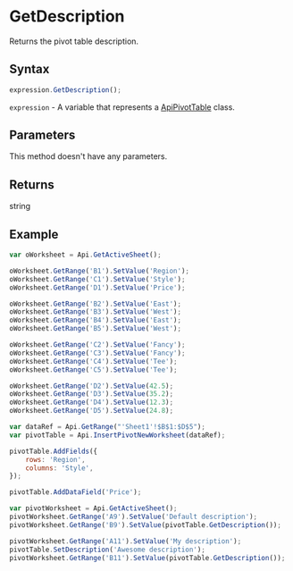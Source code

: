 # GetDescription

Returns the pivot table description.

## Syntax

```javascript
expression.GetDescription();
```

`expression` - A variable that represents a [ApiPivotTable](../ApiPivotTable.md) class.

## Parameters

This method doesn't have any parameters.

## Returns

string

## Example



```javascript editor-xlsx
var oWorksheet = Api.GetActiveSheet();

oWorksheet.GetRange('B1').SetValue('Region');
oWorksheet.GetRange('C1').SetValue('Style');
oWorksheet.GetRange('D1').SetValue('Price');

oWorksheet.GetRange('B2').SetValue('East');
oWorksheet.GetRange('B3').SetValue('West');
oWorksheet.GetRange('B4').SetValue('East');
oWorksheet.GetRange('B5').SetValue('West');

oWorksheet.GetRange('C2').SetValue('Fancy');
oWorksheet.GetRange('C3').SetValue('Fancy');
oWorksheet.GetRange('C4').SetValue('Tee');
oWorksheet.GetRange('C5').SetValue('Tee');

oWorksheet.GetRange('D2').SetValue(42.5);
oWorksheet.GetRange('D3').SetValue(35.2);
oWorksheet.GetRange('D4').SetValue(12.3);
oWorksheet.GetRange('D5').SetValue(24.8);

var dataRef = Api.GetRange("'Sheet1'!$B$1:$D$5");
var pivotTable = Api.InsertPivotNewWorksheet(dataRef);

pivotTable.AddFields({
	rows: 'Region',
	columns: 'Style',
});

pivotTable.AddDataField('Price');

var pivotWorksheet = Api.GetActiveSheet();
pivotWorksheet.GetRange('A9').SetValue('Default description');
pivotWorksheet.GetRange('B9').SetValue(pivotTable.GetDescription());

pivotWorksheet.GetRange('A11').SetValue('My description');
pivotTable.SetDescription('Awesome description');
pivotWorksheet.GetRange('B11').SetValue(pivotTable.GetDescription());
```
